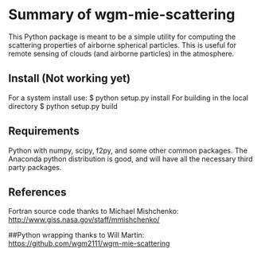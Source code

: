 
# Summary of wgm-mie-scattering
This Python package is meant to be a simple utility for computing
the scattering properties of airborne spherical particles.  This is
useful for remote sensing of clouds (and airborne particles) in the 
atmosphere. 

## Install (Not working yet)
For a system install use:
  $ python setup.py install
For building in the local directory 
  $ python setup.py build

## Requirements
Python with numpy, scipy, f2py, and some other common packages.  The
Anaconda python distribution is good, and will have all the necessary 
third party packages. 

## References
Fortran source code thanks to Michael Mishchenko: 
http://www.giss.nasa.gov/staff/mmishchenko/

##Python wrapping thanks to Will Martin:
https://github.com/wgm2111/wgm-mie-scattering

